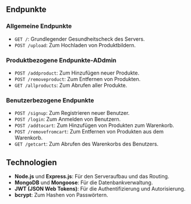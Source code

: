 ## Endpunkte

### Allgemeine Endpunkte

- `GET /`: Grundlegender Gesundheitscheck des Servers.
- `POST /upload`: Zum Hochladen von Produktbildern.

### Produktbezogene Endpunkte-ADdmin

- `POST /addproduct`: Zum Hinzufügen neuer Produkte.
- `POST /removeproduct`: Zum Entfernen von Produkten.
- `GET /allproducts`: Zum Abrufen aller Produkte.

### Benutzerbezogene Endpunkte

- `POST /signup`: Zum Registrieren neuer Benutzer.
- `POST /login`: Zum Anmelden von Benutzern.
- `POST /addtocart`: Zum Hinzufügen von Produkten zum Warenkorb.
- `POST /removefromcart`: Zum Entfernen von Produkten aus dem Warenkorb.
- `GET /getcart`: Zum Abrufen des Warenkorbs des Benutzers.

## Technologien

- **Node.js** und **Express.js**: Für den Serveraufbau und das Routing.
- **MongoDB** und **Mongoose**: Für die Datenbankverwaltung.
- **JWT (JSON Web Tokens)**: Für die Authentifizierung und Autorisierung.
- **bcrypt**: Zum Hashen von Passwörtern.
